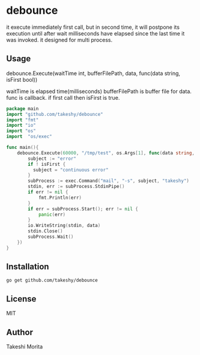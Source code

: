 # debounce
it execute immediately  first call, but in second time, it will postpone its execution until after wait milliseconds have elapsed since the last time it was invoked.
it designed for multi process.

## Usage

debounce.Execute(waitTime int, bufferFilePath, data, func(data string, isFirst bool))

waitTime is elapsed time(milliseconds)
bufferFilePath is buffer file for data.
func is callback. if first call then isFirst is true.

```go
package main
import "github.com/takeshy/debounce"
import "fmt"
import "io"
import "os"
import  "os/exec"

func main(){
    debounce.Execute(60000, "/tmp/test", os.Args[1], func(data string, isFirst bool) {
        subject := "error"
        if ! isFirst {
          subject = "continuous error"
        }
        subProcess := exec.Command("mail", "-s", subject, "takeshy")
        stdin, err := subProcess.StdinPipe()
        if err != nil {
            fmt.Println(err)
        }
        if err = subProcess.Start(); err != nil {
            panic(err)
        }
        io.WriteString(stdin, data)
        stdin.Close()
        subProcess.Wait()
    })
}

```

## Installation

```
go get github.com/takeshy/debounce
```


## License

MIT

## Author

Takeshi Morita
